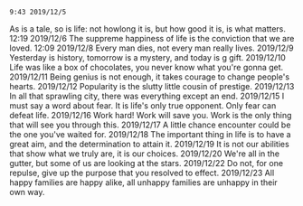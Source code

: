 	9:43 2019/12/5
As is a tale, so is life: not howlong it is, but how good it is, is what matters.
	12:19 2019/12/6
The suppreme happiness of life is the conviction that we are loved.
	12:09 2019/12/8
Every man dies, not every man really lives.
	2019/12/9
Yesterday is history, tomorrow is a mystery, and today is g gift.
	2019/12/10
Life was like a box of chocolates, you never know what you're gonna get.
	2019/12/11
Being genius is not enough, it takes courage to change people's hearts.
	2019/12/12
Popularity is the slutty little cousin of prestige.
	2019/12/13
In all that sprawling city, there was everything except an end.
	2019/12/15
I must say a word about fear. It is life's only true opponent. Only fear can defeat life.
	2019/12/16
Work hard! Work will save you. Work is the only thing that will see you through this.
	2019/12/17
A little chance encounter could be the one you've waited for.
	2019/12/18
The important thing in life is to have a great aim, and the determination to attain it.
	2019/12/19
It is not our abilities that show what we truly are, it is our choices.
	2019/12/20
We're all in the gutter, but some of us are looking at the stars.
	2019/12/22
Do not, for one repulse, give up the purpose that you resolved to effect.
	2019/12/23
All happy families are happy alike, all unhappy families are unhappy in their own way.
